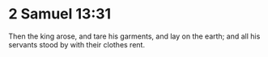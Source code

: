 # 2 Samuel 13:31

Then the king arose, and tare his garments, and lay on the earth; and all his servants stood by with their clothes rent.